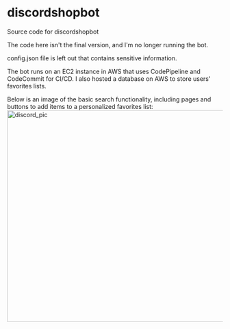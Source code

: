 # discordshopbot
Source code for discordshopbot

The code here isn't the final version, and I'm no longer running the bot.

config.json file is left out that contains sensitive information.

The bot runs on an EC2 instance in AWS that uses CodePipeline and CodeCommit for CI/CD. I also hosted a database on AWS to store users' favorites lists.

Below is an image of the basic search functionality, including pages and buttons to add items to a personalized favorites list:
<img width="575" height="494" alt="discord_pic" src="https://github.com/user-attachments/assets/579d79a1-67fd-474a-9d08-8a292f19dd14" />
